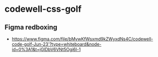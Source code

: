 # codewell-css-golf

## Figma redboxing

-   https://www.figma.com/file/bMvwKfWsxmd9kZWyxdNs4C/codewell-code-golf-Jun-23'?type=whiteboard&node-id=0%3A1&t=jGlDbV6VNt5Ogi6l-1
